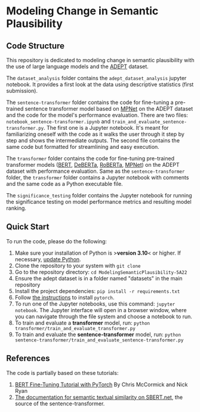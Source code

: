 # Modeling Change in Semantic Plausibility

## Code Structure
This repository is dedicated to modeling change in semantic plausibility with the use of large language models and the [ADEPT](https://aclanthology.org/2021.acl-long.553/) dataset.

The `dataset_analysis` folder contains the `adept_dataset_analysis` jupyter notebook. It provides a first look at the data using descriptive statistics (first submission).

The `sentence-transformer` folder contains the code for fine-tuning a pre-trained sentence transformer model based on [MPNet](https://huggingface.co/sentence-transformers/all-mpnet-base-v2) on the ADEPT dataset and the code for the model's performance evaluation. There are two files: `notebook_sentence-transformer.ipynb` and `train_and_evaluate_sentence-transformer.py`. The first one is a Jupyter notebook. It's meant for familiarizing oneself with the code as it walks the user through it step by step and shows the intermediate outputs. The second file contains the same code but formatted for streamlining and easy execution. 

The `transformer` folder contains the code for fine-tuning pre-trained transformer models ([BERT](https://huggingface.co/docs/transformers/model_doc/bert), [DeBERTa](https://huggingface.co/docs/transformers/model_doc/deberta), [RoBERTa](https://huggingface.co/docs/transformers/model_doc/roberta), [MPNet](https://huggingface.co/microsoft/mpnet-base)) on the ADEPT dataset with performance evaluation. Same as the `sentence-transformer` folder, the `transformer` folder contains a Jupyter notebook with comments and the same code as a Python executable file.

The `significance_testing` folder contains the Jupyter notebook for running the significance testing on model performance metrics and resulting model ranking.

## Quick Start
To run the code, please do the following:
1. Make sure your installation of Python is >**version 3.10**< or higher. If necessary, [update Python](https://www.python.org/downloads/).
2. Clone the repository to your system with `git clone`
3. Go to the repository directory: `cd ModelingSemanticPlausibility-5A22`
4. Ensure the adept dataset is in a folder named "datasets" in the main repository
5. Install the project dependencies: `pip install -r requirements.txt`
6. Follow [the instructions](https://pytorch.org/get-started/locally/) to install `pytorch`.
7. To run one of the Jupyter notebooks, use this command: `jupyter notebook`. The Jupyter interface will open in a browser window, where you can navigate through the file system and choose a notebook to run.
8. To train and evaluate a **transformer** model, run: `python transformer/train_and_evaluate_transformer.py`
9. To train and evaluate the **sentence-transformer** model, run: `python sentence-transformer/train_and_evaluate_sentence-transformer.py`

## References
The code is partially based on these tutorials:
1. [BERT Fine-Tuning Tutorial with PyTorch](https://mccormickml.com/2019/07/22/BERT-fine-tuning/) By Chris McCormick and Nick Ryan
2. [The documentation for semantic textual similarity on SBERT.net](https://www.sbert.net/docs/usage/semantic_textual_similarity.html), the source of the sentence-transformer.
